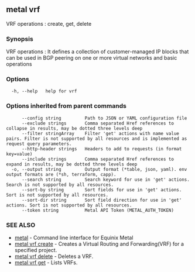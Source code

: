 ## metal vrf

VRF operations : create, get, delete

### Synopsis

VRF operations : It defines a collection of customer-managed IP blocks that can be used in BGP peering on one or more virtual networks and basic operations

### Options

```
  -h, --help   help for vrf
```

### Options inherited from parent commands

```
      --config string         Path to JSON or YAML configuration file
      --exclude strings       Comma separated Href references to collapse in results, may be dotted three levels deep
      --filter stringArray    Filter 'get' actions with name value pairs. Filter is not supported by all resources and is implemented as request query parameters.
      --http-header strings   Headers to add to requests (in format key=value)
      --include strings       Comma separated Href references to expand in results, may be dotted three levels deep
  -o, --output string         Output format (*table, json, yaml). env output formats are (*sh, terraform, capp).
      --search string         Search keyword for use in 'get' actions. Search is not supported by all resources.
      --sort-by string        Sort fields for use in 'get' actions. Sort is not supported by all resources.
      --sort-dir string       Sort field direction for use in 'get' actions. Sort is not supported by all resources.
      --token string          Metal API Token (METAL_AUTH_TOKEN)
```

### SEE ALSO

* [metal](metal.md)	 - Command line interface for Equinix Metal
* [metal vrf create](metal_vrf_create.md)	 - Creates a Virtual Routing and Forwarding(VRF) for a specified project.
* [metal vrf delete](metal_vrf_delete.md)	 - Deletes a VRF.
* [metal vrf get](metal_vrf_get.md)	 - Lists VRFs.

